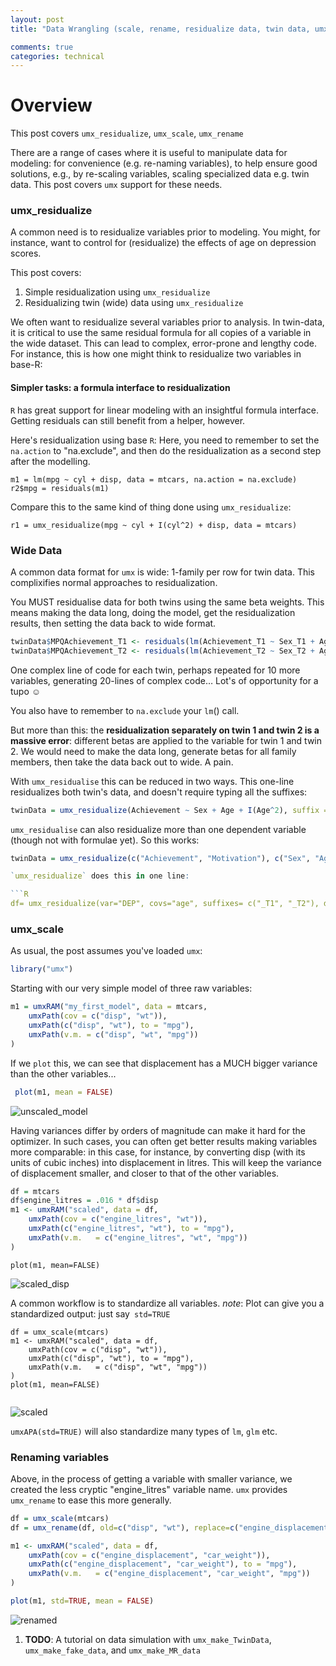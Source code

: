 ```yaml
---
layout: post
title: "Data Wrangling (scale, rename, residualize data, twin data, umxAPA)"

comments: true
categories: technical
---
```


<a name="top"></a>

<a name="overview"></a>
# Overview

This post covers `umx_residualize`, `umx_scale`, `umx_rename`

There are a range of cases where it is useful to manipulate data for modeling: for convenience (e.g. re-naming variables), to help ensure good solutions, e.g., by re-scaling variables, scaling specialized data e.g. twin data. This post covers `umx` support for these needs.


### umx_residualize

A common need is to residualize variables prior to modeling. You might, for instance, want to control for (residualize) the effects of age on depression scores.

This post covers:

1. Simple residualization using `umx_residualize`
2. Residualizing twin (wide) data using `umx_residualize`

We often want to residualize several variables prior to analysis. In twin-data, it is critical to use the same residual formula for all copies of a variable in the wide dataset. This can lead to complex, error-prone and lengthy code. For instance, this is how one might think to residualize two variables in base-R:

#### Simpler tasks: a formula interface to residualization

`R` has great support for linear modeling with an insightful formula interface. Getting residuals can still benefit from a helper, however.

Here's residualization using base `R`:  Here, you need to remember to set the `na.action` to "na.exclude", and then do the residualization as a second step after the modelling.

```RSplus
m1 = lm(mpg ~ cyl + disp, data = mtcars, na.action = na.exclude)
r2$mpg = residuals(m1)

```

Compare this to the same kind of thing done using `umx_residualize`:

```SplusR
r1 = umx_residualize(mpg ~ cyl + I(cyl^2) + disp, data = mtcars)

```


### Wide Data

A common data format for `umx` is wide: 1-family per row for twin data. This complixifies normal approaches to residualization.

You MUST residualise data for both twins using the same beta weights. This means making the data long, doing the model, get the residualization results, then setting the data back to wide format.

```R
twinData$MPQAchievement_T1 <- residuals(lm(Achievement_T1 ~ Sex_T1 + Age_T1 + I(Age_T1^2), data = twinData, na.action = na.exclude))                                                    
twinData$MPQAchievement_T2 <- residuals(lm(Achievement_T2 ~ Sex_T2 + Age_T2 + I(Age_T2^2), data = twinData, na.action = na.exclude))
```

One complex line of code for each twin, perhaps repeated for 10 more variables, generating 20-lines of complex code&hellip; Lot&#x27;s of opportunity for a tupo &#x263A; 

You also have to remember to `na.exclude` your `lm`() call.

But more than this: the **residualization separately on twin 1 and twin 2 is a massive error**: different betas are applied to the variable for twin 1 and twin 2. We would need to make the data long, generate betas for all family members, then take the data back out to wide. A pain.

With `umx_residualise` this can be reduced in two ways. This one-line residualizes both twin's data, and doesn't require typing all the suffixes:

```r
twinData = umx_residualize(Achievement ~ Sex + Age + I(Age^2), suffix = "_T", data = twinData)
```

`umx_residualise` can also residualize more than one dependent variable (though not with formulae yet). So this works:

```r
twinData = umx_residualize(c("Achievement", "Motivation"), c("Sex", "Age"), suffix = "_T", data = twinData)

`umx_residualize` does this in one line:

```R
df= umx_residualize(var="DEP", covs="age", suffixes= c("_T1", "_T2"), data=df)
```

### umx_scale

As usual, the post assumes you've loaded `umx`:

```r
library("umx")
```

Starting with our very simple model of three raw variables:

```R
m1 = umxRAM("my_first_model", data = mtcars,
	umxPath(cov = c("disp", "wt")),
	umxPath(c("disp", "wt"), to = "mpg"),
	umxPath(v.m. = c("disp", "wt", "mpg"))
)
```

If we `plot` this, we can see that displacement has a MUCH bigger variance than the other variables...

```R
 plot(m1, mean = FALSE)
```
 
![unscaled_model](/media/1_make_a_model/unscaled_model.png "unscaled model of three variables")

Having variances differ by orders of magnitude can make it hard for the optimizer. In such cases, you can often get better results making variables more comparable: in this case, for instance, by converting disp  (with its units of cubic inches) into displacement in litres. This will keep the variance of displacement smaller, and closer to that of the other variables.

```R
df = mtcars
df$engine_litres = .016 * df$disp
m1 <- umxRAM("scaled", data = df,
	umxPath(cov = c("engine_litres", "wt")),
	umxPath(c("engine_litres", "wt"), to = "mpg"),
	umxPath(v.m.   = c("engine_litres", "wt", "mpg"))
)
```

 `plot(m1, mean=FALSE)`
 
![scaled_disp](/media/1_make_a_model/scaled_disp.png "disp in litres")


A common workflow is to standardize all variables. *note*: Plot can give you a standardized output: just say` std=TRUE`

```RSplus
df = umx_scale(mtcars)
m1 <- umxRAM("scaled", data = df,
	umxPath(cov = c("disp", "wt")),
	umxPath(c("disp", "wt"), to = "mpg"),
	umxPath(v.m.   = c("disp", "wt", "mpg"))
)
plot(m1, mean=FALSE)
 
```

![scaled](/media/1_make_a_model/scaled.png "All scaled")

`umxAPA(std=TRUE)` will also standardize many types of `lm`, `glm` etc.

### Renaming variables

Above, in the process of getting a variable with smaller variance, we created the less cryptic "engine_litres" variable name. `umx` provides `umx_rename` to ease this more generally.

```R
df = umx_scale(mtcars)
df = umx_rename(df, old=c("disp", "wt"), replace=c("engine_displacement", "car_weight"))

m1 <- umxRAM("scaled", data = df,
	umxPath(cov = c("engine_displacement", "car_weight")),
	umxPath(c("engine_displacement", "car_weight"), to = "mpg"),
	umxPath(v.m.   = c("engine_displacement", "car_weight", "mpg"))
)

plot(m1, std=TRUE, mean = FALSE)
```

![renamed](/media/1_make_a_model/renamed.png "All renamed")


1. **TODO**: A tutorial on data simulation with `umx_make_TwinData`, `umx_make_fake_data`, and `umx_make_MR_data`


